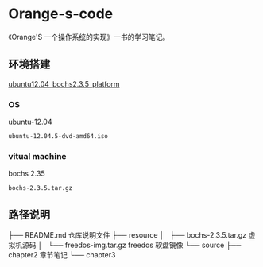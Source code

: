 # Orange-s-code

《Orange'S 一个操作系统的实现》一书的学习笔记。

## 环境搭建

[ubuntu12.04_bochs2.3.5_platform](https://github.com/TheBigFish/blog/issues/16)

### OS
ubuntu-12.04

`ubuntu-12.04.5-dvd-amd64.iso`

### vitual machine
bochs 2.35

`bochs-2.3.5.tar.gz`


## 路径说明

├── README.md
    仓库说明文件
├── resource
│   ├── bochs-2.3.5.tar.gz
        虚拟机源码
│   └── freedos-img.tar.gz
        freedos 软盘镜像
└── source
    ├── chapter2
        章节笔记
    └── chapter3
